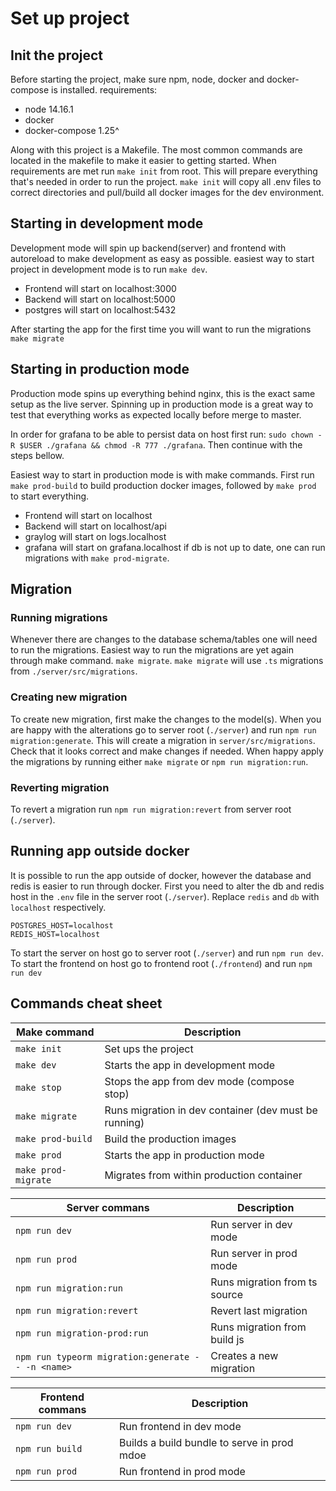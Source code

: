 # Set up project

## Init the project
Before starting the project, make sure npm, node, docker and docker-compose is installed.
requirements:
- node 14.16.1
- docker
- docker-compose 1.25^

Along with this project is a Makefile. The most common commands are located in the makefile to make it easier to 
getting started.
When requirements are met run `make init` from root.
This will prepare everything that's needed in order to run the project.
`make init` will copy all .env files to correct directories and pull/build all docker images for the dev environment.

## Starting in development mode
Development mode will spin up backend(server) and frontend with autoreload to make development as easy as possible.
easiest way to start project in development mode is to run `make dev`.
- Frontend will start on localhost:3000
- Backend will start on localhost:5000
- postgres will start on localhost:5432

After starting the app for the first time you will want to run the migrations
`make migrate`

## Starting in production mode
Production mode spins up everything behind nginx, this is the exact same setup as the live server.
Spinning up in production mode is a great way to test that everything works as expected locally before merge to master.

In order for grafana to be able to persist data on host first run:
`sudo chown -R $USER ./grafana && chmod -R 777 ./grafana`. Then continue with the steps bellow.

Easiest way to start in production mode is with make commands. First run `make prod-build` to build production 
docker images, followed by `make prod` to start everything.
- Frontend will start on localhost
- Backend will start on localhost/api
- graylog will start on logs.localhost
- grafana will start on grafana.localhost
if db is not up to date, one can run migrations with `make prod-migrate`.

## Migration
### Running migrations
Whenever there are changes to the database schema/tables one will need to run the migrations.
Easiest way to run the migrations are yet again through make command. `make migrate`.
`make migrate` will use `.ts` migrations from `./server/src/migrations`.

### Creating new migration
To create new migration, first make the changes to the model(s). When you are happy with the alterations 
go to server root (`./server`) and run `npm run migration:generate`. This will create a migration in `server/src/migrations`. 
Check that it looks correct and make changes if needed. When happy apply the migrations by running either `make migrate` or
`npm run migration:run`.

### Reverting migration
To revert a migration run `npm run migration:revert` from server root (`./server`).

## Running app outside docker
It is possible to run the app outside of docker, however the database and redis is easier to run through docker.
First you need to alter the db and redis host in the `.env` file in the server root (`./server`).
Replace `redis` and `db` with `localhost` respectively.
```
POSTGRES_HOST=localhost
REDIS_HOST=localhost
```

To start the server on host go to server root (`./server`) and run `npm run dev`.
To start the frontend on host go to frontend root (`./frontend`) and run `npm run dev`


## Commands cheat sheet
| Make command        | Description                                           |
|---------------------|-------------------------------------------------------|
| `make init`         | Set ups the project                                   |
| `make dev`          | Starts the app in development mode                    |
| `make stop`         | Stops the app from dev mode (compose stop)            |
| `make migrate`      | Runs migration in dev container (dev must be running) |
| `make prod-build`   | Build the production images                           |
| `make prod`         | Starts the app in production mode                     |
| `make prod-migrate` | Migrates from within production container             |

| Server commans                                    | Description                   |
|---------------------------------------------------|-------------------------------|
| `npm run dev`                                     | Run server in dev mode        |
| `npm run prod`                                    | Run server in prod mode       |
| `npm run migration:run`                           | Runs migration from ts source |
| `npm run migration:revert`                        | Revert last migration         |
| `npm run migration-prod:run`                      | Runs migration from build js  |
| `npm run typeorm migration:generate -- -n <name>` | Creates a new migration       |

| Frontend commans | Description                                 |
|------------------|---------------------------------------------|
| `npm run dev`    | Run frontend in dev mode                    |
| `npm run build`  | Builds a build bundle to serve in prod mdoe |
| `npm run prod`   | Run frontend in prod mode                   |